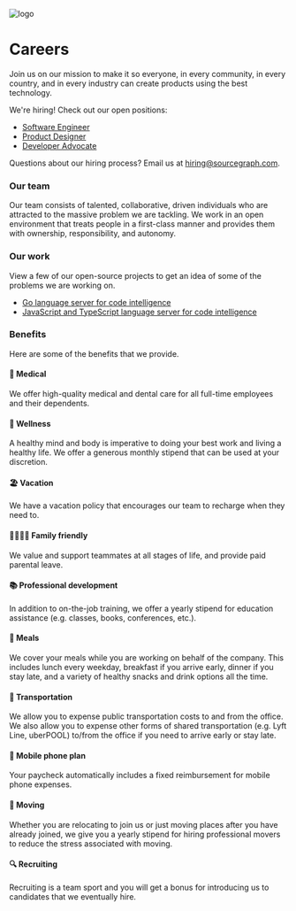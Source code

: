 ![logo](https://sourcegraph.com/.assets/img/sourcegraph-light-head-logo.svg)

# Careers

Join us on our mission to make it so everyone, in every community, in every country, and in every industry can create products using the best technology.

We're hiring! Check out our open positions:

- [Software Engineer](job-descriptions/software-engineer.md)
- [Product Designer](job-descriptions/product-designer.md)
- [Developer Advocate](job-descriptions/developer-advocate.md)

Questions about our hiring process? Email us at hiring@sourcegraph.com.

### Our team

Our team consists of talented, collaborative, driven individuals who are attracted to the massive problem we are tackling. We work in an open environment that treats people in a first-class manner and provides them with ownership, responsibility, and autonomy.

### Our work

View a few of our open-source projects to get an idea of some of the problems we are working on.

- [Go language server for code intelligence](https://github.com/sourcegraph/go-langserver)
- [JavaScript and TypeScript language server for code intelligence](https://github.com/sourcegraph/javascript-typescript-langserver)

### Benefits

Here are some of the benefits that we provide.

#### 🏥 Medical

We offer high-quality medical and dental care for all full-time employees and their dependents.

#### 🏃 Wellness

A healthy mind and body is imperative to doing your best work and living a healthy life. We offer a generous monthly stipend that can be used at your discretion.

#### 🏖️ Vacation

We have a vacation policy that encourages our team to recharge when they need to.

#### 👨‍👩‍👧‍👦 Family friendly

We value and support teammates at all stages of life, and provide paid parental leave.

#### 📚 Professional development

In addition to on-the-job training, we offer a yearly stipend for education assistance (e.g. classes, books, conferences, etc.).

#### 🍲 Meals

We cover your meals while you are working on behalf of the company. This includes lunch every weekday, breakfast if you arrive early, dinner if you stay late, and a variety of healthy snacks and drink options all the time.

#### 🚉 Transportation

We allow you to expense public transportation costs to and from the office. We also allow you to expense other forms of shared transportation (e.g. Lyft Line, uberPOOL) to/from the office if you need to arrive early or stay late.

#### 📱 Mobile phone plan

Your paycheck automatically includes a fixed reimbursement for mobile phone expenses.

#### 🚚 Moving

Whether you are relocating to join us or just moving places after you have already joined, we give you a yearly stipend for hiring professional movers to reduce the stress associated with moving.

#### 🔍 Recruiting

Recruiting is a team sport and you will get a bonus for introducing us to candidates that we eventually hire.
